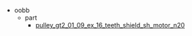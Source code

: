 * oobb
  * part
    * [pulley_gt2_01_09_ex_16_teeth_shield_sh_motor_n20](oobb/part/pulley_gt2_01_09_ex_16_teeth_shield_sh_motor_n20)
